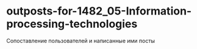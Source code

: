 # outposts-for-1482_05-Information-processing-technologies
Сопоставление пользователей и написанные ими посты
